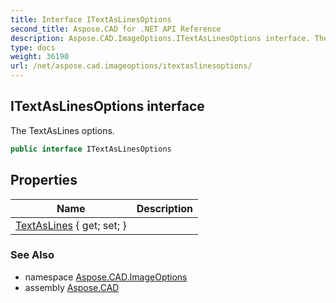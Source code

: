 ```yaml
---
title: Interface ITextAsLinesOptions
second_title: Aspose.CAD for .NET API Reference
description: Aspose.CAD.ImageOptions.ITextAsLinesOptions interface. The TextAsLines options
type: docs
weight: 36190
url: /net/aspose.cad.imageoptions/itextaslinesoptions/
---
```

## ITextAsLinesOptions interface

The TextAsLines options.

```csharp
public interface ITextAsLinesOptions
```

## Properties

| Name | Description |
| --- | --- |
| [TextAsLines](../../aspose.cad.imageoptions/itextaslinesoptions/textaslines/) { get; set; } |  |

### See Also

* namespace [Aspose.CAD.ImageOptions](../../aspose.cad.imageoptions/)
* assembly [Aspose.CAD](../../)


